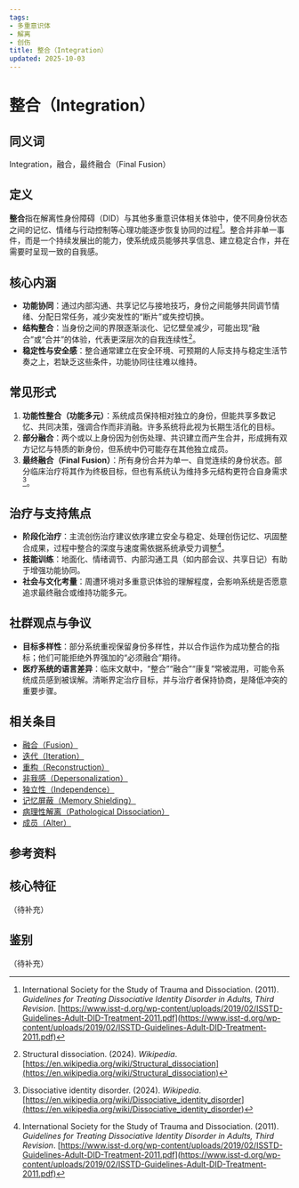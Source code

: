 ```yaml
---
tags:
- 多重意识体
- 解离
- 创伤
title: 整合（Integration）
updated: 2025-10-03
---
```


# 整合（Integration）

## 同义词

Integration，融合，最终融合（Final Fusion）

## 定义

**整合**指在解离性身份障碍（DID）与其他多重意识体相关体验中，使不同身份状态之间的记忆、情绪与行动控制等心理功能逐步恢复协同的过程[^整合-1]。整合并非单一事件，而是一个持续发展出的能力，使系统成员能够共享信息、建立稳定合作，并在需要时呈现一致的自我感。

## 核心内涵

- **功能协同**：通过内部沟通、共享记忆与接地技巧，身份之间能够共同调节情绪、分配日常任务，减少突发性的“断片”或失控切换。
- **结构整合**：当身份之间的界限逐渐淡化、记忆壁垒减少，可能出现“融合”或“合并”的体验，代表更深层次的自我连续性[^整合-2]。
- **稳定性与安全感**：整合通常建立在安全环境、可预期的人际支持与稳定生活节奏之上，若缺乏这些条件，功能协同往往难以维持。

## 常见形式

1. **功能性整合（功能多元）**：系统成员保持相对独立的身份，但能共享多数记忆、共同决策，强调合作而非消融。许多系统将此视为长期生活化的目标。
2. **部分融合**：两个或以上身份因为创伤处理、共识建立而产生合并，形成拥有双方记忆与特质的新身份，但系统中仍可能存在其他独立成员。
3. **最终融合（Final Fusion）**：所有身份合并为单一、自觉连续的身份状态。部分临床治疗将其作为终极目标，但也有系统认为维持多元结构更符合自身需求[^整合-3]。

## 治疗与支持焦点

- **阶段化治疗**：主流创伤治疗建议依序建立安全与稳定、处理创伤记忆、巩固整合成果，过程中整合的深度与速度需依据系统承受力调整[^整合-1]。
- **技能训练**：地面化、情绪调节、内部沟通工具（如内部会议、共享日记）有助于增强功能协同。
- **社会与文化考量**：周遭环境对多重意识体验的理解程度，会影响系统是否愿意追求最终融合或维持功能多元。

## 社群观点与争议

- **目标多样性**：部分系统重视保留身份多样性，并以合作运作为成功整合的指标；他们可能拒绝外界强加的“必须融合”期待。
- **医疗系统的语言差异**：临床文献中，“整合”“融合”“康复”常被混用，可能令系统成员感到被误解。清晰界定治疗目标，并与治疗者保持协商，是降低冲突的重要步骤。

## 相关条目

- [融合（Fusion）](/entries/Fusion.md)
- [迭代（Iteration）](/entries/Iteration.md)
- [重构（Reconstruction）](/entries/Reconstruction.md)
- [非我感（Depersonalization）](/entries/Depersonalization.md)
- [独立性（Independence）](/entries/Independence.md)
- [记忆屏蔽（Memory Shielding）](/entries/Memory-Shielding.md)
- [病理性解离（Pathological Dissociation）](/entries/Pathological-Dissociation.md)
- [成员（Alter）](/entries/Alter.md)

## 参考资料

[^整合-1]: International Society for the Study of Trauma and Dissociation. (2011). *Guidelines for Treating Dissociative Identity Disorder in Adults, Third Revision*. [https://www.isst-d.org/wp-content/uploads/2019/02/ISSTD-Guidelines-Adult-DID-Treatment-2011.pdf](https://www.isst-d.org/wp-content/uploads/2019/02/ISSTD-Guidelines-Adult-DID-Treatment-2011.pdf)
[^整合-2]: Structural dissociation. (2024). *Wikipedia*. [https://en.wikipedia.org/wiki/Structural_dissociation](https://en.wikipedia.org/wiki/Structural_dissociation)
[^整合-3]: Dissociative identity disorder. (2024). *Wikipedia*. [https://en.wikipedia.org/wiki/Dissociative_identity_disorder](https://en.wikipedia.org/wiki/Dissociative_identity_disorder)

## 核心特征

（待补充）

## 鉴别

（待补充）
